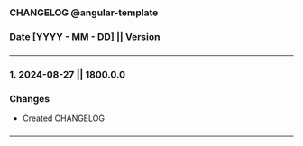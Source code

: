 ### **CHANGELOG @angular-template**

### **Date [YYYY - MM - DD] || Version**

###

---

###

### **1. 2024-08-27 || 1800.0.0**

### **Changes**

- Created CHANGELOG

###

---
